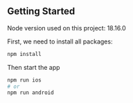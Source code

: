 ## Getting Started

Node version used on this project: 18.16.0

First, we need to install all packages:

```bash
npm install
```

Then start the app

```bash
npm run ios
# or
npm run android
```
